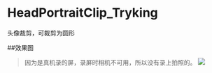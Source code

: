 # HeadPortraitClip_Tryking
头像裁剪，可裁剪为圆形

##效果图
>因为是真机录的屏，录屏时相机不可用，所以没有录上拍照的。
![](http://7xogui.com1.z0.glb.clouddn.com/demo7.gif)
